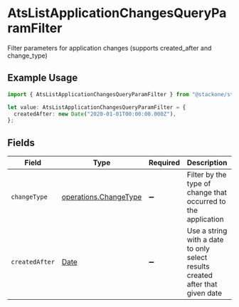 # AtsListApplicationChangesQueryParamFilter

Filter parameters for application changes (supports created_after and change_type)

## Example Usage

```typescript
import { AtsListApplicationChangesQueryParamFilter } from "@stackone/stackone-client-ts/sdk/models/operations";

let value: AtsListApplicationChangesQueryParamFilter = {
  createdAfter: new Date("2020-01-01T00:00:00.000Z"),
};
```

## Fields

| Field                                                                                         | Type                                                                                          | Required                                                                                      | Description                                                                                   | Example                                                                                       |
| --------------------------------------------------------------------------------------------- | --------------------------------------------------------------------------------------------- | --------------------------------------------------------------------------------------------- | --------------------------------------------------------------------------------------------- | --------------------------------------------------------------------------------------------- |
| `changeType`                                                                                  | [operations.ChangeType](../../../sdk/models/operations/changetype.md)                         | :heavy_minus_sign:                                                                            | Filter by the type of change that occurred to the application                                 |                                                                                               |
| `createdAfter`                                                                                | [Date](https://developer.mozilla.org/en-US/docs/Web/JavaScript/Reference/Global_Objects/Date) | :heavy_minus_sign:                                                                            | Use a string with a date to only select results created after that given date                 | 2020-01-01T00:00:00.000Z                                                                      |